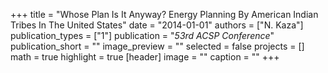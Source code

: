 +++
title = "Whose Plan Is It Anyway? Energy Planning By American Indian Tribes In The United States"
date = "2014-01-01"
authors = ["N. Kaza"]
publication_types = ["1"]
publication = "_53rd ACSP Conference_"
publication_short = ""
image_preview = ""
selected = false
projects = []
math = true
highlight = true
[header]
image = ""
caption = ""
+++

